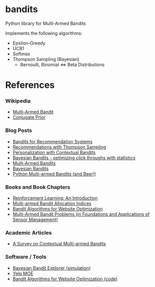 # bandits
Python library for Multi-Armed Bandits

Implements the following algorithms:
* Epsilon-Greedy
* UCB1
* Softmax
* Thompson Sampling (Bayesian)
  * Bernoulli, Binomial <=> Beta Distributions

# References
### Wikipedia
* [Multi-Armed Bandit](https://en.wikipedia.org/wiki/Multi-armed_bandit)
* [Conjugate Prior](https://en.wikipedia.org/wiki/Conjugate_prior)

### Blog Posts
* [Bandits for Recommendation Systems](http://engineering.richrelevance.com/bandits-recommendation-systems/)
* [Recommendations with Thompson Sampling](http://engineering.richrelevance.com/recommendations-thompson-sampling/)
* [Personalization with Contextual Bandits](http://engineering.richrelevance.com/personalization-contextual-bandits/)
* [Bayesian Bandits - optimizing click throughs with statistics](https://www.chrisstucchio.com/blog/2013/bayesian_bandit.html)
* [Mulit-Armed Bandits](https://dataorigami.net/blogs/napkin-folding/79031811-multi-armed-bandits)
* [Bayesian Bandits](http://tdunning.blogspot.de/2012/02/bayesian-bandits.html)
* [Python Multi-armed Bandits (and Beer!)](http://blog.yhat.com/posts/the-beer-bandit.html)

### Books and Book Chapters
* [Reinforcement Learning: An Introduction](https://webdocs.cs.ualberta.ca/~sutton/book/the-book.html)
* [Multi-armed Bandit Allocation Indices](http://www.wiley.com/WileyCDA/WileyTitle/productCd-0470670029.html)
* [Bandit Algorithms for Website Optimization](http://shop.oreilly.com/product/0636920027393.do)
* [Multi-Armed Bandit Problems (in Foundations and Applications of Sensor Management)](http://web.eecs.umich.edu/~teneket/pubs/MAB-Survey.pdf)

### Academic Articles
* [A Survey on Contextual Multi-armed Bandits](http://arxiv.org/abs/1508.03326)

### Software / Tools
* [Bayesian Bandit Explorer (simulation)](https://e76d6ebf22ef8d7e079810f3d1f82ba1e5f145d5.googledrive.com/host/0B2GQktu-wcTiWDB2R2t2a2tMUG8/)
* [Yelp MOE](http://yelp.github.io/MOE/bandit.html)
* [Bandit Algorithms for Website Optimization (code)](https://github.com/johnmyleswhite/BanditsBook)